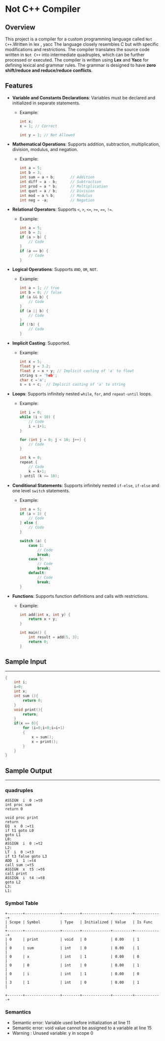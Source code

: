 # Not C++ Compiler

## Overview

This project is a compiler for a custom programming language called `Not C++`.Written in lex , yacc The language closely resembles C but with specific modifications and restrictions. The compiler translates the source code written in `Not C++` into intermediate quadruples, which can be further processed or executed.
The compiler is written using **Lex** and **Yacc** for defining lexical and grammar rules. The grammar is designed to have **zero shift/reduce and reduce/reduce conflicts**.
## Features

- **Variable and Constants Declarations**: Variables must be declared and initialized in separate statements.
  - Example:
    ```c
    int x;
    x = 1; // Correct

    int y = 1; // Not Allowed
    ```

- **Mathematical Operations**: Supports addition, subtraction, multiplication, division, modulus, and negation.
  - Example:
    ```c
    int a = 5;
    int b = 3;
    int sum = a + b;       // Addition
    int diff = a - b;      // Subtraction
    int prod = a * b;      // Multiplication
    int quot = a / b;      // Division
    int mod = a % b;       // Modulus
    int neg = -a;          // Negation
    ```

- **Relational Operators**: Supports `<`, `>`, `<=`, `>=`, `==`, `!=`.
  - Example:
    ```c
    int a = 5;
    int b = 3;
    if (a > b) {
        // Code
    }
    if (a == b) {
        // Code
    }
    ```

- **Logical Operations**: Supports `AND`, `OR`, `NOT`.
  - Example:
    ```c
    int a = 1; // true
    int b = 0; // false
    if (a && b) {
        // Code
    }
    if (a || b) {
        // Code
    }
    if (!b) {
        // Code
    }
    ```

- **Implicit Casting**: Supported.
  - Example:
    ```c
    int x = 5;
    float y = 3.2;
    float z = x + y; // Implicit casting of 'a' to float
    string s = 'heb';
    char c ='a';
    s = s + c;  // Implicit casting of 'a' to string

    ```

- **Loops**: Supports infinitely nested `while`, `for`, and `repeat-until` loops.
  - Example:
    ```c
    int i = 0;
    while (i < 10) {
        // Code
        i = i+1;
    }

    for (int j = 0; j < 10; j++) {
        // Code
    }

    int k = 0;
    repeat {
        // Code
        k = k+1;
    } until (k >= 10);
    ```

- **Conditional Statements**: Supports infinitely nested `if-else`, `if-else` and one level `switch` statements.
  - Example:
    ```c
    int a = 5;
    if (a > 3) {
        // Code
    } else {
        // Code
    }

    switch (a) {
        case 1:
            // Code
            break;
        case 5:
            // Code
            break;
        default:
            // Code
            break;
    }
    ```
- **Functions**: Supports function definitions and calls with restrictions.
  - Example:
    ```c
    int add(int x, int y) {
        return x + y;
    }

    int main() {
        int result = add(5, 3);
        return 0;
    }
    ```
## Sample Input 
---
```c
{
    int i;
    i=0;
    int x;
    int sum (){
        return 0;
    }
    void print(){
        return;
    }
    if(x == 0){
        for (i=0;i<0;i=i+1)
        {
            x = sum();
            x = print();
        }
    }
}
```
## Sample Output 
---
### quadruples
```
ASSIGN  i  0 :=t0
int proc sum 
return 0

void proc print 
return
EQ  x  0 :=t1
if t1 goto L0
goto L1 
L0:
ASSIGN  i  0 :=t2
L2:
LT  i  0 :=t3
if t3 false goto L3
ADD  i  1 :=t4
call sum :=t5
ASSIGN  x  t5 :=t6
call print
ASSIGN  i  t4 :=t8
goto L2
L3:
L1:

```
### Symbol Table
```
+-------+----------------+--------+-------------+---------+------------+
| Scope | Symbol         | Type   | Initialized | Value   | Is Func    |
+-------+----------------+--------+-------------+---------+------------+
| 0     | print          | void   | 0           | 0.00    | 1          |
| 0     | sum            | int    | 0           | 0.00    | 1          |
| 0     | x              | int    | 1           | 0.00    | 0          |
| 0     | 0              | int    | 0           | 0.00    | 1          |
| 0     | i              | int    | 1           | 0.00    | 0          |
| 3     | 1              | int    | 0           | 0.00    | 1          |

+-------+----------------+--------+-------------+---------+------------+

```
### Semantics 
- Semantic error: Variable used before initialization at line 11
- Semantic error: void value cannot be assigned to a variable at line 15
- Warning       : Unused variable: y in scope 0